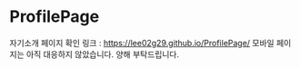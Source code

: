 # ProfilePage
자기소개 페이지
확인 링크 : https://lee02g29.github.io/ProfilePage/
모바일 페이지는 아직 대응하지 않았습니다. 양해 부탁드립니다.
